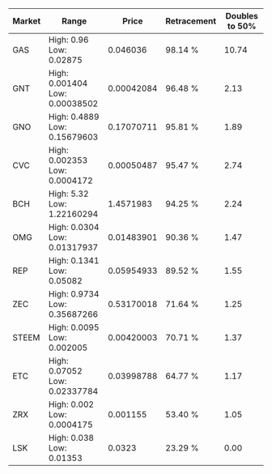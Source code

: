 | Market | Range | Price| Retracement | Doubles to 50% |
| --- | --- | --- | --- | --- |
| GAS | High: 0.96<br />Low: 0.02875 | 0.046036 | 98.14 % | 10.74 |
| GNT | High: 0.001404<br />Low: 0.00038502 | 0.00042084 | 96.48 % | 2.13 |
| GNO | High: 0.4889<br />Low: 0.15679603 | 0.17070711 | 95.81 % | 1.89 |
| CVC | High: 0.002353<br />Low: 0.0004172 | 0.00050487 | 95.47 % | 2.74 |
| BCH | High: 5.32<br />Low: 1.22160294 | 1.4571983 | 94.25 % | 2.24 |
| OMG | High: 0.0304<br />Low: 0.01317937 | 0.01483901 | 90.36 % | 1.47 |
| REP | High: 0.1341<br />Low: 0.05082 | 0.05954933 | 89.52 % | 1.55 |
| ZEC | High: 0.9734<br />Low: 0.35687266 | 0.53170018 | 71.64 % | 1.25 |
| STEEM | High: 0.0095<br />Low: 0.002005 | 0.00420003 | 70.71 % | 1.37 |
| ETC | High: 0.07052<br />Low: 0.02337784 | 0.03998788 | 64.77 % | 1.17 |
| ZRX | High: 0.002<br />Low: 0.0004175 | 0.001155 | 53.40 % | 1.05 |
| LSK | High: 0.038<br />Low: 0.01353 | 0.0323 | 23.29 % | 0.00 |
